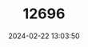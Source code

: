 ---
title: "12696"
category: "Malacochersus tornieri"
draft: false
date: 2024-02-22 13:03:50
languages:
  English: ["Crevice Tortoise", "Soft-shelled Tortoise", "Tornier's Tortoise", "Pancake Tortoise"]
  Swahili: ["Kobe kama Chapati", "Kobe ya Mawe"]
  French: ["Tortue à Carapace Souple", "Tortue de Tornier"]
  Spanish; Castilian: ["Tortuga de Cuña"]
---